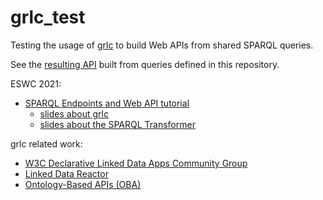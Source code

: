 # grlc_test
Testing the usage of [grlc](https://grlc.io) to build Web APIs from shared SPARQL queries.

See the [resulting API](http://grlc.io/api-git/CaptSolo/grlc_test/) built from queries defined in this repository.

ESWC 2021:
* [SPARQL Endpoints and Web API tutorial](https://d2klab.github.io/swapi-eswc21/)
  * [slides about grlc](https://docs.google.com/presentation/d/12JzTCxP4RAhJ6YkEK1us-LWjXj5f0qTjeGNkNL1NYJc/edit#slide=id.g53052e9fcb_0_0)
  * [slides about the SPARQL Transformer](https://docs.google.com/presentation/d/1ERmyO9NuzahevZT_cbXrxjwyBtcYYCuSY9GHH4A3waw/edit)

grlc related work:
* [W3C Declarative Linked Data Apps Community Group](https://www.w3.org/community/declarative-apps/)
* [Linked Data Reactor](http://ld-r.org/)
* [Ontology-Based APIs (OBA)](https://oba.readthedocs.io/en/latest/)
